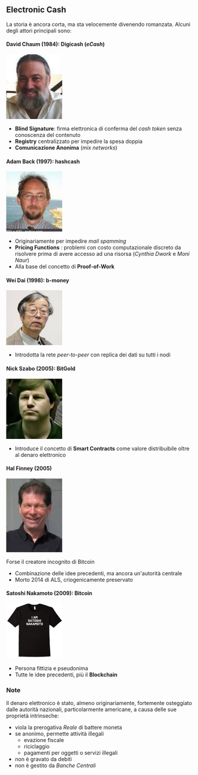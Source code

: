 ## Electronic Cash

La storia è ancora corta, ma sta velocemente divenendo romanzata.
Alcuni degli attori principali sono:

#### David Chaum (1984): **Digicash** (_eCash_)

![Chaum](../gitbook/images/e-chaum.png)

* **Blind Signature**: firma elettronica di conferma del _cash token_ senza conoscenza del contenuto
* **Registry** centralizzato per impedire la spesa doppia
* **Comunicazione Anonima** (_mix networks_)

#### Adam Back (1997): **hashcash**

![Back](../gitbook/images/e-back.png)

* Originariamente per impedire _mail spamming_
* **Pricing Functions** : problemi con costo computazionale discreto da risolvere prima di avere accesso ad una risorsa (_Cynthia Dwork_ e _Moni Naur_)
* Alla base del concetto di **Proof-of-Work**

#### Wei Dai (1998): **b-money**

![Wei](../gitbook/images/e-wei.png)

* Introdotta la rete _peer-to-peer_ con replica dei dati su tutti i nodi

#### Nick Szabo (2005): **BitGold**

![Szabo](../gitbook/images/e-szabo.png)

* Introduce il concetto di **Smart Contracts** come valore distribuibile oltre al denaro elettronico

#### Hal Finney (2005) 

![Finney](../gitbook/images/e-finney.png)

Forse il creatore incognito di Bitcoin

* Combinazione delle idee precedenti, ma ancora un'autorità centrale
* Morto 2014 di ALS, criogenicamente preservato

#### Satoshi Nakamoto (2009): **Bitcoin**

![Satoshi](../gitbook/images/e-satoshi.png)

* Persona fittizia e pseudonima
* Tutte le idee precedenti, più il **Blockchain**

### Note

Il denaro elettronico è stato, almeno originariamente, fortemente osteggiato dalle autorità nazionali, particolarmente americane, a causa delle sue proprietà intrinseche:
* viola la prerogativa _Reale_ di battere moneta
* se anonimo, permette attività illegali
    * evazione fiscale
    * riciclaggio
    * pagamenti per oggetti o servizi illegali
* non è gravato da debiti
* non è gestito da _Banche Centrali_
